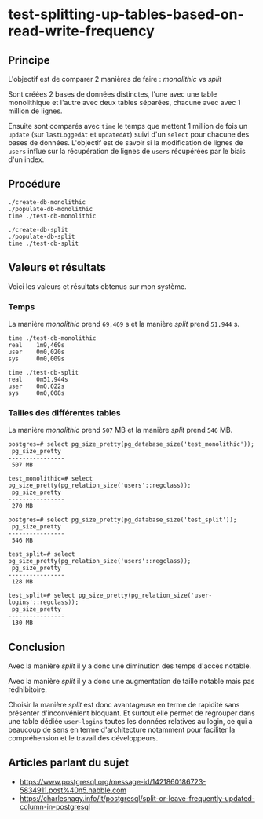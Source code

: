 # test-splitting-up-tables-based-on-read-write-frequency


## Principe

L'objectif est de comparer 2 manières de faire : *monolithic* vs *split*

Sont créées 2 bases de données distinctes, l'une avec une table monolithique et l'autre avec deux tables séparées, chacune avec avec 1 million de lignes.

Ensuite sont comparés avec `time` le temps que mettent 1 million de fois un `update` (sur `lastLoggedAt` et `updatedAt`) suivi d'un `select` pour chacune des bases de données. L'objectif est de savoir si la modification de lignes de `users` influe sur la récupération de lignes de `users` récupérées par le biais d'un index.


## Procédure

```shell
./create-db-monolithic
./populate-db-monolithic
time ./test-db-monolithic
```

```shell
./create-db-split
./populate-db-split
time ./test-db-split
```

## Valeurs et résultats

Voici les valeurs et résultats obtenus sur mon système.

### Temps

La manière *monolithic* prend `69,469` s et la manière *split* prend `51,944` s.

```shell
time ./test-db-monolithic
real    1m9,469s
user    0m0,020s
sys     0m0,009s
```

```shell
time ./test-db-split
real    0m51,944s
user    0m0,022s
sys     0m0,008s
```

### Tailles des différentes tables

La manière *monolithic* prend `507` MB et la manière *split* prend `546` MB.

```
postgres=# select pg_size_pretty(pg_database_size('test_monolithic'));
 pg_size_pretty 
----------------
 507 MB
```

```
test_monolithic=# select pg_size_pretty(pg_relation_size('users'::regclass));
 pg_size_pretty 
----------------
 270 MB
```

```
postgres=# select pg_size_pretty(pg_database_size('test_split'));
 pg_size_pretty 
----------------
 546 MB
```

```
test_split=# select pg_size_pretty(pg_relation_size('users'::regclass));
 pg_size_pretty 
----------------
 128 MB
```

```
test_split=# select pg_size_pretty(pg_relation_size('user-logins'::regclass));
 pg_size_pretty 
----------------
 130 MB
```


## Conclusion

Avec la manière *split* il y a donc une diminution des temps d'accès notable.

Avec la manière *split* il y a donc une augmentation de taille notable mais pas rédhibitoire.

Choisir la manière *split* est donc avantageuse en terme de rapidité sans présenter d'inconvénient bloquant.
Et surtout elle permet de regrouper dans une table dédiée `user-logins` toutes les données relatives au login, ce qui a beaucoup de sens en terme d'architecture notamment pour faciliter la compréhension et le travail des développeurs.


## Articles parlant du sujet

* https://www.postgresql.org/message-id/1421860186723-5834911.post%40n5.nabble.com
* https://charlesnagy.info/it/postgresql/split-or-leave-frequently-updated-column-in-postgresql
